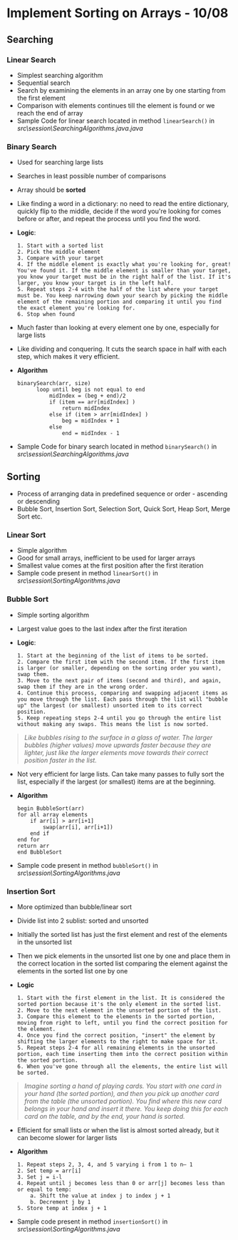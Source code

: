 # Implement Sorting on Arrays - 10/08

## Searching

### Linear Search

- Simplest searching algorithm
- Sequential search
- Search by examining the elements in an array one by one starting from the first element
- Comparison with elements continues till the element is found or we reach the end of array
- Sample Code for linear search located in method `linearSearch()` in *src\session\SearchingAlgorithms.java.java*
  
### Binary Search

- Used for searching large lists
- Searches in least possible number of comparisons
- Array should be **sorted**
- Like finding a word in a dictionary: no need to read the entire dictionary, quickly flip to the middle, decide if the word you're looking for comes before or after, and repeat the process until you find the word.
- **Logic**:

  ```text
  1. Start with a sorted list
  2. Pick the middle element
  3. Compare with your target
  4. If the middle element is exactly what you're looking for, great! You've found it. If the middle element is smaller than your target, you know your target must be in the right half of the list. If it's larger, you know your target is in the left half.
  5. Repeat steps 2-4 with the half of the list where your target must be. You keep narrowing down your search by picking the middle element of the remaining portion and comparing it until you find the exact element you're looking for.
  6. Stop when found
  ```

- Much faster than looking at every element one by one, especially for large lists
- Like dividing and conquering. It cuts the search space in half with each step, which makes it very efficient.
- **Algorithm**
  
  ```less
  binarySearch(arr, size)
        loop until beg is not equal to end
            midIndex = (beg + end)/2
            if (item == arr[midIndex] )
                return midIndex
            else if (item > arr[midIndex] ) 
                beg = midIndex + 1
            else                       
                end = midIndex - 1
  ```

- Sample Code for binary search located in method `binarySearch()` in *src\session\SearchingAlgorithms.java*

## Sorting

- Process of arranging data in predefined sequence or order - ascending or descending
- Bubble Sort, Insertion Sort, Selection Sort, Quick Sort, Heap Sort, Merge Sort etc.

### Linear Sort

- Simple algorithm
- Good for small arrays, inefficient to be used for larger arrays
- Smallest value comes at the first position after the first iteration
- Sample code present in method `linearSort()` in *src\session\SortingAlgorithms.java*

### Bubble Sort

- Simple sorting algorithm
- Largest value goes to the last index after the first iteration
- **Logic**:

  ```text
  1. Start at the beginning of the list of items to be sorted.
  2. Compare the first item with the second item. If the first item is larger (or smaller, depending on the sorting order you want), swap them.
  3. Move to the next pair of items (second and third), and again, swap them if they are in the wrong order.
  4. Continue this process, comparing and swapping adjacent items as you move through the list. Each pass through the list will "bubble up" the largest (or smallest) unsorted item to its correct position.
  5. Keep repeating steps 2-4 until you go through the entire list without making any swaps. This means the list is now sorted.
  ```

> *Like bubbles rising to the surface in a glass of water. The larger bubbles (higher values) move upwards faster because they are lighter, just like the larger elements move towards their correct position faster in the list.*

- Not very efficient for large lists. Can take many passes to fully sort the list, especially if the largest (or smallest) items are at the beginning.
- **Algorithm**

    ```text
    begin BubbleSort(arr)  
    for all array elements  
        if arr[i] > arr[i+1]  
            swap(arr[i], arr[i+1])  
        end if  
    end for     
    return arr     
    end BubbleSort  
    ```

- Sample code present in method `bubbleSort()` in *src\session\SortingAlgorithms.java*

### Insertion Sort

- More optimized than bubble/linear sort
- Divide list into 2 sublist: sorted and unsorted
- Initially the sorted list has just the first element and rest of the elements in the unsorted list
- Then we pick elements in the unsorted list one by one and place them in the correct location in the sorted list comparing the element against the elements in the sorted list one by one
- **Logic**

  ```text
  1. Start with the first element in the list. It is considered the sorted portion because it's the only element in the sorted list.
  2. Move to the next element in the unsorted portion of the list.
  3. Compare this element to the elements in the sorted portion, moving from right to left, until you find the correct position for the element.
  4. Once you find the correct position, "insert" the element by shifting the larger elements to the right to make space for it.
  5. Repeat steps 2-4 for all remaining elements in the unsorted portion, each time inserting them into the correct position within the sorted portion.
  6. When you've gone through all the elements, the entire list will be sorted.
  ```

> *Imagine sorting a hand of playing cards. You start with one card in your hand (the sorted portion), and then you pick up another card from the table (the unsorted portion). You find where this new card belongs in your hand and insert it there. You keep doing this for each card on the table, and by the end, your hand is sorted.*

- Efficient for small lists or when the list is almost sorted already, but it can become slower for larger lists
- **Algorithm**

    ```text
    1. Repeat steps 2, 3, 4, and 5 varying i from 1 to n— 1
    2. Set temp = arr[i]
    3. Set j = i-l
    4. Repeat until j becomes less than 0 or arr[j] becomes less than or equal to temp:
        a. Shift the value at index j to index j + 1
        b. Decrement j by 1 
    5. Store temp at index j + 1
    ```

- Sample code present in method `insertionSort()` in *src\session\SortingAlgorithms.java*
